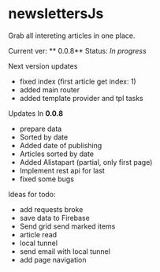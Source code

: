 #  newslettersJs

Grab all intereting articles in one place.

Current ver: ** 0.0.8** Status: *In progress*

Next version updates

* fixed index (first article get index: 1)
* added main router
* added template provider and tpl tasks

Updates In **0.0.8**

* prepare data
* Sorted by date
* Added date of publishing
* Articles sorted by date
* Added Alistapart (partial, only first page)
* Implement rest api for last
* fixed some bugs

Ideas for todo:

* add requests broke
* save data to Firebase
* Send grid send marked items
* article read
* local tunnel
* send email with local tunnel
* add page navigation